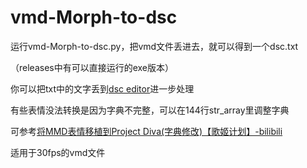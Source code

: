 # vmd-Morph-to-dsc
运行vmd-Morph-to-dsc.py，把vmd文件丢进去，就可以得到一个dsc.txt<p>
（releases中有可以直接运行的exe版本）<p>
你可以把txt中的文字丢到<a href="https://nastys.github.io/dsceditor/">dsc editor</a>进一步处理
<p>有些表情没法转换是因为字典不完整，可以在144行str_array里调整字典
<p>可参考<a href="https://b23.tv/5Cb1ala">将MMD表情移植到Project Diva(字典修改)【歌姬计划】-bilibili</a>
<p>适用于30fps的vmd文件
